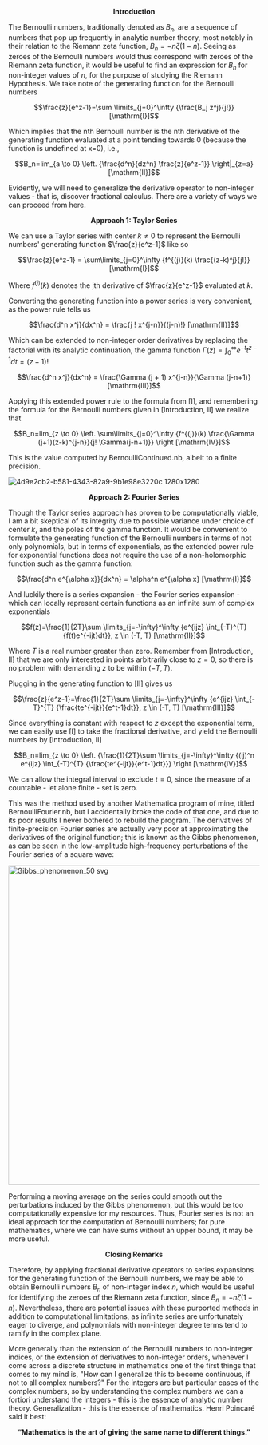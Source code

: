 $$\textbf{Introduction}$$

The Bernoulli numbers, traditionally denoted as $B_n$, are a sequence of numbers that pop up frequently in analytic number theory, most notably in their relation to the Riemann zeta function, $B_n=-n\zeta(1-n)$.
Seeing as zeroes of the Bernoulli numbers would thus correspond with zeroes of the Riemann zeta function, it would be useful to find an expression for $B_n$ for non-integer values of $n$, for the purpose of studying the Riemann Hypothesis.
We take note of the generating function for the Bernoulli numbers

$$\frac{z}{e^z-1}=\sum \limits_{j=0}^\infty {\frac{B_j z^j}{j!}}  [\mathrm{I}]$$

Which implies that the nth Bernoulli number is the nth derivative of the generating function evaluated at a point tending towards 0 (because the function is undefined at x=0), i.e.,

$$B_n=lim_{a \to 0} \left. {\frac{d^n}{dz^n} \frac{z}{e^z-1}} \right|_{z=a}  [\mathrm{II}]$$

Evidently, we will need to generalize the derivative operator to non-integer values - that is, discover fractional calculus. There are a variety of ways we can proceed from here.

$$\textbf{Approach 1: Taylor Series}$$

We can use a Taylor series with center $k \neq 0$ to represent the Bernoulli numbers' generating function $\frac{z}{e^z-1}$ like so

$$\frac{z}{e^z-1} = \sum\limits_{j=0}^\infty {f^{(j)}(k) \frac{(z-k)^j}{j!}}  [\mathrm{I}]$$

Where $f^{(j)}(k)$ denotes the jth derivative of $\frac{z}{e^z-1}$ evaluated at $k$.

Converting the generating function into a power series is very convenient, as the power rule tells us

$$\frac{d^n x^j}{dx^n} = \frac{j ! x^{j-n}}{(j-n)!}  [\mathrm{II}]$$

Which can be extended to non-integer order derivatives by replacing the factorial with its analytic continuation, the gamma function $\Gamma(z)=\int_0^\infty e^{-t} t^{z-1} dt=(z-1)!$

$$\frac{d^n x^j}{dx^n} = \frac{\Gamma (j + 1) x^{j-n}}{\Gamma (j-n+1)}  [\mathrm{III}]$$

Applying this extended power rule to the formula from [I], and remembering the formula for the Bernoulli numbers given in [Introduction, II] we realize that

$$B_n=lim_{z \to 0} \left. \sum\limits_{j=0}^\infty {f^{(j)}(k) \frac{\Gamma (j+1)(z-k)^{j-n}}{j! \Gamma(j-n+1)}} \right  [\mathrm{IV}]$$

This is the value computed by BernoulliContinued.nb, albeit to a finite precision.

![4d9e2cb2-b581-4343-82a9-9b1e98e3220c 1280x1280](https://github.com/user-attachments/assets/7f340134-dd31-4fba-89c1-24e6df14e2df)

$$\textbf{Approach 2: Fourier Series}$$

Though the Taylor series approach has proven to be computationally viable, I am a bit skeptical of its integrity due to possible variance under choice of center $k$, and the poles of the gamma function. It would be convenient to formulate the generating function of the Bernoulli numbers in terms of not only polynomials, but in terms of exponentials, as the extended power rule for exponential functions does not require the use of a non-holomorphic function such as the gamma function:

$$\frac{d^n e^{\alpha x}}{dx^n} = \alpha^n e^{\alpha x}  [\mathrm{I}]$$

And luckily there is a series expansion - the Fourier series expansion - which can locally represent certain functions as an infinite sum of complex exponentials

$$f(z)=\frac{1}{2T}\sum \limits_{j=-\infty}^\infty {e^{ijz} \int_{-T}^{T} {f(t)e^{-ijt}dt}}, z \in (-T, T)  [\mathrm{II}]$$

Where $T$ is a real number greater than zero. Remember from [Introduction, II] that we are only interested in points arbitrarily close to $z=0$, so there is no problem with demanding $z$ to be within $(-T, T)$.

Plugging in the generating function to [II] gives us

$$\frac{z}{e^z-1}=\frac{1}{2T}\sum \limits_{j=-\infty}^\infty {e^{ijz} \int_{-T}^{T} {\frac{te^{-ijt}}{e^t-1}dt}}, z \in (-T, T)  [\mathrm{III}]$$

Since everything is constant with respect to $z$ except the exponential term, we can easily use [I] to take the fractional derivative, and yield the Bernoulli numbers by [Introduction, II]

$$B_n=lim_{z \to 0} \left. {\frac{1}{2T}\sum \limits_{j=-\infty}^\infty {(ij)^n e^{ijz} \int_{-T}^{T} {\frac{te^{-ijt}}{e^t-1}dt}}} \right  [\mathrm{IV}]$$

We can allow the integral interval to exclude $t=0$, since the measure of a countable - let alone finite - set is zero.

This was the method used by another Mathematica program of mine, titled BernoulliFourier.nb, but I accidentally broke the code of that one, and due to its poor results I never bothered to rebuild the program. The derivatives of finite-precision Fourier series are actually very poor at approximating the derivatives of the original function; this is known as the Gibbs phenomenon, as can be seen in the low-amplitude high-frequency perturbations of the Fourier series of a square wave:

<img width="1280" height="640" alt="Gibbs_phenomenon_50 svg" src="https://github.com/user-attachments/assets/12b3bcbb-b47f-4936-9f7c-5571facb6ada" />

Performing a moving average on the series could smooth out the perturbations induced by the Gibbs phenomenon, but this would be too computationally expensive for my resources. Thus, Fourier series is not an ideal approach for the computation of Bernoulli numbers; for pure mathematics, where we can have sums without an upper bound, it may be more useful.

$$\textbf{Closing Remarks}$$

Therefore, by applying fractional derivative operators to series expansions for the generating function of the Bernoulli numbers, we may be able to obtain Bernoulli numbers $B_n$ of non-integer index $n$, which would be useful for identifying the zeroes of the Riemann zeta function, since $B_n=-n\zeta(1-n)$. Nevertheless, there are potential issues with these purported methods in addition to computational limitations, as infinite series are unfortunately eager to diverge, and polynomials with non-integer degree terms tend to ramify in the complex plane.

More generally than the extension of the Bernoulli numbers to non-integer indices, or the extension of derivatives to non-integer orders, whenever I come across a discrete structure in mathematics one of the first things that comes to my mind is, "How can I generalize this to become continuous, if not to all complex numbers?" For the integers are but particular cases of the complex numbers, so by understanding the complex numbers we can a fortiori understand the integers - this is the essence of analytic number theory. Generalization - this is the essence of mathematics. Henri Poincaré said it best:

$$\textbf{“Mathematics is the art of giving the same name to different things.”}$$
